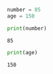 ```python
number = 85
age = 150
```


```python
print(number)
```

    85



```python
print(age)
```

    150



```python

```

